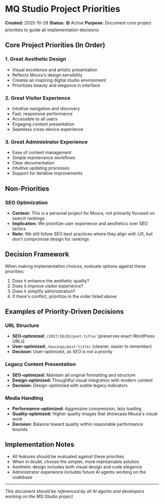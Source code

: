 # MQ Studio Project Priorities

**Created:** 2025-10-28
**Status:** 🟢 Active
**Purpose:** Document core project priorities to guide all implementation decisions

## Core Project Priorities (In Order)

### 1. **Great Aesthetic Design**
- Visual excellence and artistic presentation
- Reflects Moura's design sensibility
- Creates an inspiring digital studio environment
- Prioritizes beauty and elegance in interface

### 2. **Great Visitor Experience**
- Intuitive navigation and discovery
- Fast, responsive performance
- Accessible to all users
- Engaging content presentation
- Seamless cross-device experience

### 3. **Great Administrator Experience**
- Ease of content management
- Simple maintenance workflows
- Clear documentation
- Intuitive updating processes
- Support for iterative improvements

## Non-Priorities

### SEO Optimization
- **Context:** This is a personal project for Moura, not primarily focused on search rankings
- **Implication:** We prioritize user experience and aesthetics over SEO tactics
- **Note:** We still follow SEO best practices where they align with UX, but don't compromise design for rankings

## Decision Framework

When making implementation choices, evaluate options against these priorities:

1. Does it enhance the aesthetic quality?
2. Does it improve visitor experience?
3. Does it simplify administration?
4. If there's conflict, prioritize in the order listed above

## Examples of Priority-Driven Decisions

### URL Structure
- **SEO-optimized:** `/2017/10/01/post-title/` (preserves exact WordPress URLs)
- **User-optimized:** `/musings/post-title/` (cleaner, easier to remember)
- **Decision:** User-optimized, as SEO is not a priority

### Legacy Content Presentation
- **SEO-optimized:** Maintain all original formatting and structure
- **Design-optimized:** Thoughtful visual integration with modern content
- **Decision:** Design-optimized with subtle legacy indicators

### Media Handling
- **Performance-optimized:** Aggressive compression, lazy loading
- **Quality-optimized:** Higher quality images that showcase Moura's visual work
- **Decision:** Balance toward quality within reasonable performance bounds

## Implementation Notes

- All features should be evaluated against these priorities
- When in doubt, choose the simpler, more maintainable solution
- Aesthetic design includes both visual design and code elegance
- Administrator experience includes future AI agents working on the codebase

---

*This document should be referenced by all AI agents and developers working on the MQ Studio project*